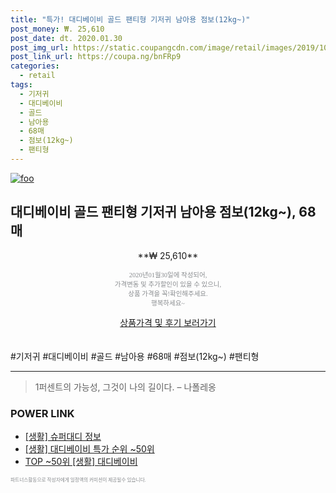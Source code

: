 ```yaml
--- 
title: "특가! 대디베이비 골드 팬티형 기저귀 남아용 점보(12kg~)" 
post_money: ₩. 25,610 
post_date: dt. 2020.01.30 
post_img_url: https://static.coupangcdn.com/image/retail/images/2019/10/07/14/4/942738d6-0b0d-47de-a821-7916792cbaa1.jpg 
post_link_url: https://coupa.ng/bnFRp9 
categories: 
  - retail 
tags: 
  - 기저귀 
  - 대디베이비 
  - 골드 
  - 남아용 
  - 68매 
  - 점보(12kg~) 
  - 팬티형 
--- 
```

[![foo](https://static.coupangcdn.com/image/retail/images/2019/10/07/14/4/942738d6-0b0d-47de-a821-7916792cbaa1.jpg)](https://coupa.ng/bnFRp9) 

## 대디베이비 골드 팬티형 기저귀 남아용 점보(12kg~), 68매 
<p style="text-align: center;">**₩ 25,610**</p> 
<p style="text-align: center;"><span style="color: #898c8f; font-family: Georgia,Times,serif; font-size: 0.75em;">2020년01월30일에 작성되어, <br>가격변동 및 추가할인이 있을 수 있으니,<br> 상품 가격을 꼭!확인해주세요.<br>행복하세요~</span> 
</p>	 
<div markdown="0" style="text-align: center;"><a href="https://coupa.ng/bnFRp9" class="btn btn--success">상품가격 및 후기 보러가기</a></div> 
<br><br> 
  #기저귀 #대디베이비 #골드 #남아용 #68매 #점보(12kg~) #팬티형 
<hr> 

> 1퍼센트의 가능성, 그것이 나의 길이다. – 나폴레옹 


### POWER LINK

* <a href="https://blog.naver.com/santokki14/221769883286" target="_blank"> [생활] 슈퍼대디 정보 </a>
* <a href="https://blog.naver.com/sakai111/221790647530" target="_blank"> [생활] 대디베이비 특가 순위 ~50위</a>
* <a href="https://blog.naver.com/an0733/221790647507" target="_blank"> TOP ~50위 [생활] 대디베이비</a>

<span style="color: #898c8f; font-family: Georgia,Times,serif; font-size: 0.55em;">파트너스활동으로 작성자에게 일정액의 커미션이 제공될수 있습니다.</span> 
